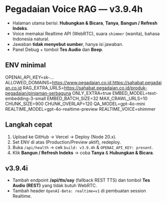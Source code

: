 # Pegadaian Voice RAG — v3.9.4h

- Halaman utama berisi: **Hubungkan & Bicara**, **Tanya**, **Bangun / Refresh Indeks**.
- Voice memakai Realtime API (WebRTC), suara `shimmer` (wanita), bahasa Indonesia natural.
- Jawaban **tidak menyebut sumber**, hanya isi jawaban.
- Panel Debug + tombol **Tes Audio** dan **Beep**.

## ENV minimal
OPENAI_API_KEY=sk-...
ALLOWED_DOMAINS=https://www.pegadaian.co.id,https://sahabat.pegadaian.co.id
RAG_EXTRA_URLS=https://sahabat.pegadaian.co.id/produk-pegadaian/pinjaman-serbaguna
ONLY_EXTRA=true
EMBED_MODEL=text-embedding-3-small
EMBED_BATCH_SIZE=32
MAX_CRAWL_URLS=10
CHUNK_SIZE=900
CHUNK_OVERLAP=120
QA_MODEL=gpt-4o-mini
REALTIME_MODEL=gpt-4o-realtime-preview
REALTIME_VOICE=shimmer

## Langkah cepat
1) Upload ke GitHub → Vercel → Deploy (Node 20.x).  
2) Set ENV di atas (Production/Preview aktif), redeploy.  
3) Buka `/api/health` → cek `build: v3.9.4h` & `OPENAI_API_KEY: present`.  
4) Klik **Bangun / Refresh Indeks** → coba **Tanya** & **Hubungkan & Bicara**.


## v3.9.4i
- Tambah endpoint **/api/tts/say** (fallback REST TTS) dan tombol **Tes Audio (REST)** yang tidak butuh WebRTC.
- Tambah header `OpenAI-Beta: realtime=v1` di pembuatan session Realtime.
